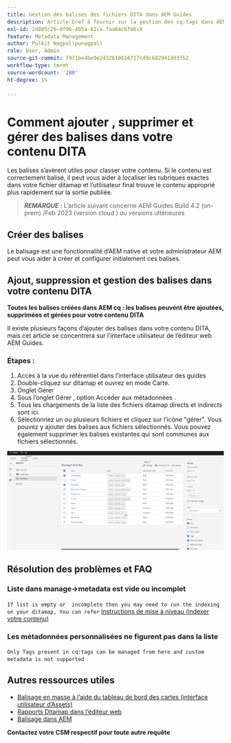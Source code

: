 ```yaml
---
title: Gestion des balises des fichiers DITA dans AEM Guides
description: Article bref à fournir sur la gestion des cq:tags dans AEM Guides
exl-id: 2d805c26-df9b-405a-81ca-7aa84c6f86c8
feature: Metadata Management
author: Pulkit Nagpal(punagpal)
role: User, Admin
source-git-commit: f971be4be9e2d32618616727cd9c682941dd3fb2
workflow-type: tm+mt
source-wordcount: '280'
ht-degree: 1%

---
```


# Comment ajouter , supprimer et gérer des balises dans votre contenu DITA

Les balises s’avèrent utiles pour classer votre contenu. Si le contenu est correctement balisé, il peut vous aider à localiser les rubriques exactes dans votre fichier ditamap et l’utilisateur final trouve le contenu approprié plus rapidement sur la sortie publiée.

> **_REMARQUE :_** L’article suivant concerne AEM Guides Build 4.2 (on-prem) /Feb 2023 (version cloud ) ou versions ultérieures


## Créer des balises

Le balisage est une fonctionnalité d’AEM native et votre administrateur AEM peut vous aider à créer et configurer initialement ces balises.


## Ajout, suppression et gestion des balises dans votre contenu DITA

**Toutes les balises créées dans AEM cq : les balises peuvent être ajoutées, supprimées et gérées pour votre contenu DITA**

Il existe plusieurs façons d’ajouter des balises dans votre contenu DITA, mais cet article se concentrera sur l’interface utilisateur de l’éditeur web AEM Guides.

### Étapes :

1. Accès à la vue du référentiel dans l’interface utilisateur des guides
2. Double-cliquez sur ditamap et ouvrez en mode Carte.
3. Onglet Gérer
4. Sous l’onglet Gérer , option Accéder aux métadonnées .
5. Tous les chargements de la liste des fichiers ditamap directs et indirects sont ici.
6. Sélectionnez un ou plusieurs fichiers et cliquez sur l’icône &quot;gérer&quot;. Vous pouvez y ajouter des balises aux fichiers sélectionnés.
Vous pouvez également supprimer les balises existantes qui sont communes aux fichiers sélectionnés.

<img title="Gestion des balises dans AEM Guides " alt="Gestion des balises dans DITA " src="ManageTags.jpg">

## Résolution des problèmes et FAQ

### Liste dans manage->metadata est vide ou incomplet

`If list is empty or  incomplete then you may need to run the indexing on your ditamap, You can refer` [Instructions de mise à niveau (indexer votre contenu)](https://experienceleague.adobe.com/docs/experience-manager-guides-learn/tutorials/install-guide/on-prem-ig/download-install-upgrade-aemg/upgrade-xml-documentation.html?lang=en#steps-to-index-the-existing-content-to-use-the-new-find-and-replace%3A)

### Les métadonnées personnalisées ne figurent pas dans la liste

`Only Tags present in cq:tags can be managed from here and custom metadata is not supported`




## Autres ressources utiles

- [Balisage en masse à l’aide du tableau de bord des cartes (interface utilisateur d’Assets)](https://experienceleague.adobe.com/docs/experience-manager-guides-learn/tutorials/user-guide/manaege-metadata/map-editor-bulk-tagging.html?lang=en)
- [Rapports Ditamap dans l’éditeur web](https://experienceleague.adobe.com/docs/experience-manager-guides-learn/tutorials/user-guide/reports-aem-guide/reports-web-editor.html?lang=en)
- [Balisage dans AEM](https://experienceleague.adobe.com/docs/experience-manager-learn/assets/configuring/tagging.html?lang=en)


**Contactez votre CSM respectif pour toute autre requête**
